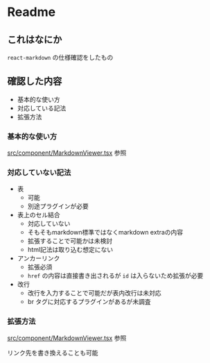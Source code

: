 # Readme

## これはなにか

`react-markdown` の仕様確認をしたもの

## 確認した内容

- 基本的な使い方
- 対応している記法
- 拡張方法

### 基本的な使い方

[src/component/MarkdownViewer.tsx](src/component/MarkdownViewer.tsx) 参照

### 対応していない記法

- 表
  - 可能
  - 別途プラグインが必要
- 表上のセル結合
  - 対応していない
  - そもそもmarkdown標準ではなくmarkdown extraの内容
  - 拡張することで可能かは未検討
  - html記法は取り込む想定にない
- アンカーリンク
  - 拡張必須
  - `href` の内容は直接書き出されるが `id` は入らないため拡張が必要
- 改行
  - 改行を入力することで可能だが表内改行は未対応
  - br タグに対応するプラグインがあるが未調査

### 拡張方法

[src/component/MarkdownViewer.tsx](src/component/MarkdownViewer.tsx) 参照

リンク先を書き換えることも可能